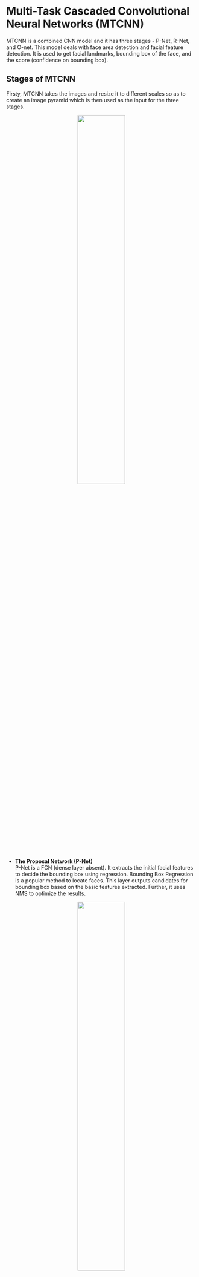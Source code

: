 # Multi-Task Cascaded Convolutional Neural Networks (MTCNN)
MTCNN is a combined CNN model and it has three stages - P-Net, R-Net, and O-net. This model deals with face area detection and facial feature detection. It is used to get facial landmarks, bounding box of the face, and the score (confidence on bounding box).

## Stages of MTCNN
Firsty, MTCNN takes the images and resize it to different scales so as to create an image pyramid which is then used as the input for the three stages.

<p align="center">
  <img src = "https://miro.medium.com/max/875/1*dQsF84De415OSLDSormZwQ.png" width="50%">
</p>

* <b> The Proposal Network (P-Net) </b> <br/>
P-Net is a FCN (dense layer absent). It extracts the initial facial features to decide the bounding box using regression. Bounding Box Regression is a popular method to locate faces. This layer outputs candidates for bounding box based on the basic features extracted. Further, it uses NMS to optimize the results.

<p align="center">
  <img src = "https://miro.medium.com/max/875/1*6xkYymO5qetLLjUt0MYJXg.jpeg" width="50%">
</p>

* <b> The Refine Network (R-Net) </b> <br/>
R-Net is CNN (dense layer present). The output from P-Net are fed in R-Net. R-Net further adds a 128 FCN to extract more features than P-Net. It further reduces the number of candidates of bounding box using stricter rules. R-net optimizes the output result with Bounding-Box Regression and NMS as well.

<p align="center">
  <img src = "https://miro.medium.com/max/875/1*PoMst7LfCfRSADzSFHXIJg.jpeg" width="50%">
</p>

* <b> The Output Network (O-Net) </b> <br/>
This is also a CNN, similar to R-Net. The output from R-Net is fed in O-Net. This optimizes the data in more detail and outputs three things - Bounding Box Coordinates, Five Facial Features, and Confidence.

<p align="center">
  <img src = "https://miro.medium.com/max/875/1*GEHEFApb0VF9poTIh1Bmng.jpeg" width="70%">
</p>

## Training Method
* <b> Face Classification </b> <br/>
It is a binary classification problem, and it uses cross-entropy loss fucntion.

<p align="center"> <b>
  𝐿<sub>𝑖</sub><sup>𝑑𝑒𝑡</sup> = − (𝑦<sub>𝑖</sub><sup>𝑑𝑒𝑡</sup>𝑙𝑜𝑔(𝑝<sub>i</sub>) + (1 − 𝑦<sub>𝑖</sub><sup>𝑑𝑒𝑡</sup>)(1 − 𝑙𝑜𝑔(𝑝<sub>i</sub>))) </b>
</p> <br/>
𝑝<sub>i</sub> = probability that the face predicted by MTCNN is actually a face <br/>
𝑦<sub>𝑖</sub><sup>𝑑𝑒𝑡</sup> = ground truth. It is either 0 or 1. <br/> <br/>

* <b> Bounding Box Regression </b> <br/>
This is a regression problem problem. The loss function used is square loss function.

<p align="center"> <b>
  𝐿<sub>𝑖</sub><sup>𝑏𝑜𝑥</sup> = ||𝑦<sub>𝑖</sub><sup>^𝑏𝑜𝑥</sup> − 𝑦<sub>𝑖</sub><sup>𝑏𝑜𝑥</sup>||<sup>2</sup> </b>
  </p> <br/>
𝑦<sub>𝑖</sub><sup>^𝑏𝑜𝑥</sup> = predicted output. <br/>
𝑦<sub>𝑖</sub><sup>𝑏𝑜𝑥</sup> = ground truth. <br/> <br/>

* <b> Face Landmark Detection </b> <br/>
It is similar to Bounding Box Regression problem. The loss function used is square loss function.

<p align="center"> <b>
  𝐿<sub>𝑖</sub><sup>𝑙𝑎𝑛𝑑𝑚𝑎𝑟𝑘</sup> = ||𝑦<sub>𝑖</sub><sup>^𝑙𝑎𝑛𝑑𝑚𝑎𝑟𝑘</sup> − 𝑦<sub>𝑖</sub><sup>𝑙𝑎𝑛𝑑𝑚𝑎𝑟𝑘</sup>||<sup>2</sup> </b>
  </p> <br/>
𝑦<sub>𝑖</sub><sup>^𝑙𝑎𝑛𝑑𝑚𝑎𝑟𝑘</sup> = predicted output. <br/>
𝑦<sub>𝑖</sub><sup>𝑙𝑎𝑛𝑑𝑚𝑎𝑟𝑘</sup> = ground truth. <br/> <br/>

* <b> Non-Maximum Suppression (NMS) </b>
While extracting bounding boxes, there are cases when they overlap with each other. NMS is method to get rid of those redundant boxes.

